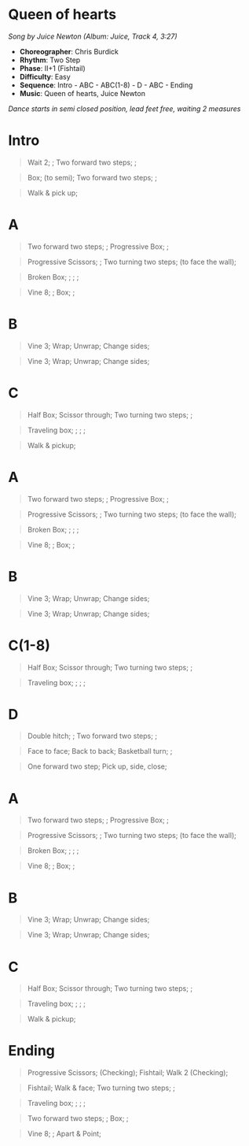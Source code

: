 # Queen of hearts
*Song by Juice Newton (Album: Juice, Track 4, 3:27)*

* **Choreographer**: Chris Burdick
* **Rhythm**: Two Step
* **Phase**: II+1 (Fishtail)
* **Difficulty**: Easy
* **Sequence**: Intro - ABC - ABC(1-8) - D - ABC - Ending
* **Music**: Queen of hearts, Juice Newton

*Dance starts in semi closed position, lead feet free, waiting 2 measures*

# Intro     

> Wait 2; ; Two forward two steps; ;

> Box; (to semi); Two forward two steps; ;

> Walk & pick up;

# A

> Two forward two steps; ; Progressive Box; ;

> Progressive Scissors; ; Two turning two steps; (to face the wall);

> Broken Box; ; ; ;

> Vine 8; ; Box; ;

# B

> Vine 3; Wrap; Unwrap; Change sides;

> Vine 3; Wrap; Unwrap; Change sides;

# C

> Half Box; Scissor through; Two turning two steps; ;

> Traveling box; ; ; ;

> Walk & pickup;

# A

> Two forward two steps; ; Progressive Box; ;

> Progressive Scissors; ; Two turning two steps; (to face the wall);

> Broken Box; ; ; ;

> Vine 8; ; Box; ;

# B

> Vine 3; Wrap; Unwrap; Change sides;

> Vine 3; Wrap; Unwrap; Change sides;

# C(1-8)

> Half Box; Scissor through; Two turning two steps; ;

> Traveling box; ; ; ;

# D

> Double hitch; ; Two forward two steps; ;

> Face to face; Back to back; Basketball turn; ;

> One forward two step; Pick up, side, close;

# A

> Two forward two steps; ; Progressive Box; ;

> Progressive Scissors; ; Two turning two steps; (to face the wall);

> Broken Box; ; ; ;

> Vine 8; ; Box; ;

# B

> Vine 3; Wrap; Unwrap; Change sides;

> Vine 3; Wrap; Unwrap; Change sides;

# C

> Half Box; Scissor through; Two turning two steps; ;

> Traveling box; ; ; ;

> Walk & pickup;

# Ending

> Progressive Scissors; (Checking); Fishtail; Walk 2 (Checking);

> Fishtail; Walk & face; Two turning two steps; ;

> Traveling box; ; ; ;

> Two forward two steps; ; Box; ;

> Vine 8; ; Apart & Point;
